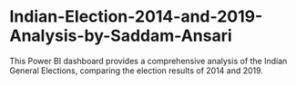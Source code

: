 # Indian-Election-2014-and-2019-Analysis-by-Saddam-Ansari
This Power BI dashboard provides a comprehensive analysis of the Indian General Elections, comparing the election results of 2014 and 2019.

